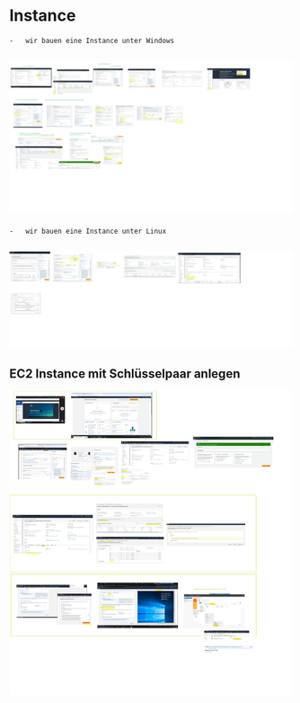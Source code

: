 # Instance

    -   wir bauen eine Instance unter Windows
    
## ![Instance-erstellen-WIN](../screens/KW20/AWS-AMI-.webp)

    -   wir bauen eine Instance unter Linux

## ![Instance-erstellen-Linux](../screens/KW20/AWS-Instance-erstellen.webp)



## EC2 Instance mit Schlüsselpaar anlegen

![Config](../screens/KW20/AWS-I.webp)
